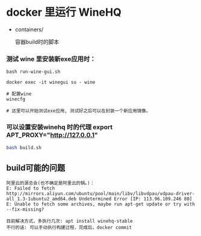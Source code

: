 # docker 里运行 WineHQ

- containers/

	容器build时的脚本

### 测试 wine 里安装新exe应用时：

```shell
bash run-wine-gui.sh

docker exec -it winegui su - wine

# 配置wine
winecfg

# 这里可以开始测试exe应用, 测试好之后可以在封装一个新应用镜像。

```

### 可以设置安装winehq 时的代理 export APT_PROXY="http://127.0.0.1" 
```bash
bash build.sh
```


## build可能的问题

```
阿里云的源总会(也不确定是阿里云的锅。)：
E: Failed to fetch http://mirrors.aliyun.com/ubuntu/pool/main/libv/libvdpau/vdpau-driver-all_1.3-1ubuntu2_amd64.deb Undetermined Error [IP: 113.96.109.246 80]
E: Unable to fetch some archives, maybe run apt-get update or try with --fix-missing?
				    
目前解决方式，多执行几次: apt install winehq-stable
不行的话: 可以手动执行构建过程，完成后，docker commit 
```
